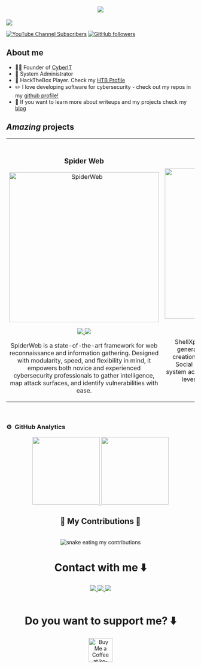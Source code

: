 <div align="center">
<h1 align="center">
  <img src="https://readme-typing-svg.herokuapp.com/?font=Righteous&size=35&center=true&vCenter=true&width=500&height=70&duration=4000&lines=Hello,+I'm+Álvaro!+👋;" />
</h1>

</div>
<img src="https://github.com/user-attachments/assets/93b6d67b-abd2-4bbd-854c-b4e3e5b9666f">

[![YouTube Channel Subscribers](https://img.shields.io/youtube/channel/subscribers/UCXOnCw0ylRMLMjmXOZj72yA?style=social)](https://youtube.com/therealcyberit?sub_confirmation=1)
[![GitHub followers](https://img.shields.io/github/followers/blacksheep4?style=social)](https://github.com/blacksheep4)

## About me

- 🧑‍🏫 Founder of [CyberIT](https://cyberit.es)
- 📲 System Administrator
- 🎥 HackTheBox Player. Check my [HTB Profile](https://app.hackthebox.com/profile/497715)
- ✏️ I love developing software for cybersecurity - check out my repos in my [github profile!](https://github.com/BlackSheep4)
- 📗 If you want to learn more about writeups and my projects check my [blog](blacksheep4.github.io)

## *Amazing* projects
<table>

<td width="50%">
  <br>
<h3 align="center">Spider Web</h3>
<div align="center">
<a href="https://github.com/BlackSheep4/SpiderWeb-PRO" target="_blank"><img src="https://github.com/user-attachments/assets/51bb9f2c-118c-44f3-acad-d83c8c33d031" width="400" alt="SpiderWeb"></a>
<p>
<a href="https://github.com/BlackSheep4/SpiderWeb-PRO" target="_blank">
<img src="https://img.shields.io/badge/Source Code-ff9?style=for-the-badge&logo=github&logoColor=black">
</a>
<a href="" target="_blank">
<img src="https://img.shields.io/badge/-Youtube Video-green?style=for-the-badge&color=fbfc40">
</a>
</p>
<p>SpiderWeb is a state-of-the-art framework for web reconnaissance and information gathering. Designed with modularity, speed, and flexibility in mind, it empowers both novice and experienced cybersecurity professionals to gather intelligence, map attack surfaces, and identify vulnerabilities with ease.</p>
</div>
                                                                                      
</td>

<td width="50%">

<h3 align="center">ShellXploit</h3>
<div align="center">                                       
<a href="https://github.com/BlackSheep4/ShellXploit-PRO" target="_blank"><img src="https://github.com/user-attachments/assets/0ba56daa-b3d5-4221-bf29-9d8cc2e238cd" width="400" alt="ShellXploit"></a>

<p>
<a href="https://github.com/BlackSheep4/ShellXploit-PRO" target="_blank">
<img src="https://img.shields.io/badge/Source Code-ff9?style=for-the-badge&logo=github&logoColor=black">
</a>
<a href="" target="_blank">
<img src="https://img.shields.io/badge/-Youtube Video-green?style=for-the-badge&color=3fFD7f">
</a>
</p>
</p>ShellXploit is an automatic payload msfvenom generator (APMG) that enables reverse shell creation and out-of-LAN connections. Ideal for Social Engineering techniques, it allows quick system access without sharing the target's network, leveraging port 80 forwarding for remote connections.</p>
</div>                                                             
</table>                                                                                 
</div>                                                                        
</div>
<br>

### ⚙️ &nbsp;GitHub Analytics

<p align="center">
<a href="https://github.com/ArisGuimera">
  <img height="180em" src="https://github-readme-stats-eight-theta.vercel.app/api?username=blacksheep4&show_icons=true&theme=algolia&include_all_commits=true&count_private=true"/>
  <img height="180em" src="https://github-readme-stats-eight-theta.vercel.app/api/top-langs/?username=blacksheep4&layout=compact&langs_count=8&theme=algolia"/>
</a>
</p>

<div align="center">
  <h2>🐍 My Contributions 🐍</h2>
  <br>
  <img alt="snake eating my contributions" src="https://raw.githubusercontent.com/Blacksheep4/salesp07/output/github-contribution-grid-snake.svg" />
</div>

<div align="center"> 
  <h1 align="center">Contact with me ⬇️</h1>
  <a href="mailto:ablanco@cyberit.es">
    <img src="https://img.shields.io/badge/Gmail-333333?style=for-the-badge&logo=gmail&logoColor=red" />
  </a>
  <a href="" target="_blank">
    <img src="https://img.shields.io/badge/LinkedIn-0077B5?style=for-the-badge&logo=linkedin&logoColor=white" target="_blank" />
  </a>
  <a href="https://blacksheep4.github.io" target="_blank">
     <img src="https://img.shields.io/badge/Blog-FF5722?style=for-the-badge&logo=github&logoColor=white" target="_blank" /> <!-- sqlite, safari, google-chrome are other good icon options -->
  </a>
</div>
<div align="center">
  <br>
  <h1 align="center">Do you want to support me? ⬇️</h1>
<a href='https://ko-fi.com/V7V4RAK9C' target='_blank'><img height='64' style='border:0px;height:64px;' src='https://storage.ko-fi.com/cdn/kofi1.png?v=3' border='0' alt='Buy Me a Coffee at ko-fi.com' /></a>
</div>
